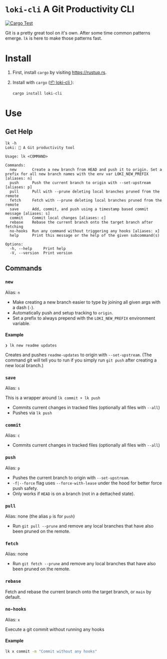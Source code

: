 # `loki-cli` A Git Productivity CLI

[![Cargo Test](https://github.com/kyle-rader/loki-cli/actions/workflows/pr-build.yml/badge.svg)](https://github.com/kyle-rader/loki-cli/actions/workflows/pr-build.yml)

Git is a pretty great tool on it's own. After some time common patterns emerge. `lk` is here to make those patterns fast.

# Install

1. First, install `cargo` by visiting https://rustup.rs.
2. Install with `cargo` ([📦 loki-cli ](https://crates.io/crates/loki-cli)):

    ```shell
    cargo install loki-cli
    ```

# Use
## Get Help
```
lk -h
Loki: 🚀 A Git productivity tool

Usage: lk <COMMAND>

Commands:
  new       Create a new branch from HEAD and push it to origin. Set a prefix for all new branch names with the env var LOKI_NEW_PREFIX [aliases: n]
  push      Push the current branch to origin with --set-upstream [aliases: p]
  pull      Pull with --prune deleting local branches pruned from the remote
  fetch     Fetch with --prune deleting local branches pruned from the remote
  save      Add, commit, and push using a timestamp based commit message [aliases: s]
  commit    Commit local changes [aliases: c]
  rebase    Rebase the current branch onto the target branch after fetching
  no-hooks  Run any command without triggering any hooks [aliases: x]
  help      Print this message or the help of the given subcommand(s)

Options:
  -h, --help     Print help
  -V, --version  Print version
```

## Commands

### `new`
Alias: `n`
* Make creating a new branch easier to type by joining all given args with a dash (`-`).
* Automatically push and setup tracking to `origin`.
* Set a prefix to always prepend with the `LOKI_NEW_PREFIX` environment variable.

#### Example
```
❯ lk new readme updates
```
Creates and pushes `readme-updates` to origin with `--set-upstream`. (The command git will tell you to run if you simply run `git push` after creating a new local branch.)

### `save`
Alias: `s`

This is a wrapper around `lk commit + lk push`
* Commits current changes in tracked files (optionally all files with `--all`)
* Pushes via `lk push`

### `commit`
Alias: `c`
* Commits current changes in tracked files (optionally all files with `--all`)

### `push`
Alias: `p`
* Pushes the current branch to origin with `--set-upstream`.
* `-f|--force` flag uses `--force-with-lease` under the hood for better force push safety.
* Only works if `HEAD` is on a branch (not in a dettached state).

### `pull`
Alias: none (the alias `p` is for `push`)
* Run `git pull --prune` and remove any local branches that have also been pruned on the remote.

### `fetch`
Alias: none
* Run `git fetch --prune` and remove any local branches that have also been pruned on the remote.

### `rebase`
Fetch and rebase the current branch onto the target branch, or `main` by default.

### `no-hooks`
Alias: `x`

Execute a git commit without running any hooks

#### Example

```sh
lk x commit -m "Commit without any hooks"
```
